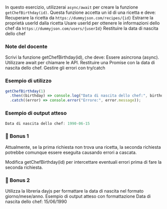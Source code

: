In questo esercizio, utilizzerai `async/await` per creare la funzione `getChefBirthday(id)`. Questa funzione accetta un id di una ricetta e deve:
Recuperare la ricetta da `https://dummyjson.com/recipes/{id}`
Estrarre la proprietà userId dalla ricetta
Usare userId per ottenere le informazioni dello chef da `https://dummyjson.com/users/{userId}`
Restituire la data di nascita dello chef

### Note del docente

Scrivi la funzione getChefBirthday(id), che deve:
Essere asincrona (async).
Utilizzare await per chiamare le API.
Restituire una Promise con la data di nascita dello chef.
Gestire gli errori con try/catch

### Esempio di utilizzo

```javascript
getChefBirthday(1)
  .then((birthday) => console.log("Data di nascita dello chef:", birthday))
  .catch((error) => console.error("Errore:", error.message));
```

### Esempio di output atteso

```javascript
Data di nascita dello chef: 1990-06-15
```

### 🎯 Bonus 1

Attualmente, se la prima richiesta non trova una ricetta, la seconda richiesta potrebbe comunque essere eseguita causando errori a cascata.

Modifica getChefBirthday(id) per intercettare eventuali errori prima di fare la seconda richiesta.

### 🎯 Bonus 2

Utilizza la libreria dayjs per formattare la data di nascita nel formato giorno/mese/anno.
Esempio di output atteso con formattazione
Data di nascita dello chef: 15/06/1990
